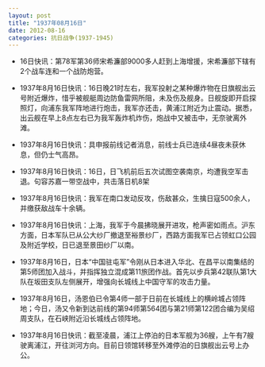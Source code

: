 ```yaml
---
layout: post
title: "1937年08月16日"
date: 2012-08-16
categories: 抗日战争(1937-1945)
---
```


<meta name="referrer" content="no-referrer" />

- 16日快讯：第78军第36师宋希濂部9000多人赶到上海增援，宋希濂部下辖有2个战车连和一个战防炮营。 

- 1937年8月16日快讯：16日晚21时左右，我军投射之某种爆炸物在日旗舰出云号附近爆炸，惜乎被舰艇周边防鱼雷网所阻，未及伤及舰身。日舰旋即开启探照灯，向浦东我军阵地进行炮击，我军亦还击，黄浦江附近为止震动。据悉，出云舰在早上8点左右已为我军轰炸机炸伤，炮战中又被击中，无奈驶离外滩。 

- 1937年8月16日快讯：具申报前线记者消息，前线士兵已连续4昼夜未获休息，但仍士气高昂。 

- 1937年8月16日快讯：16日，日飞机前后五次试图空袭南京，均遭我空军击退。句容苏嘉一带空战中，共击落日机8架 

- 1937年8月16日快讯：我军在南口发动反攻，伤敌甚众，生擒日寇500余人，并缴获敌战车十余辆。 

- 1937年8月16日快讯：上海，我军于今晨拂晓展开进攻，枪声密如雨点。沪东方面，日本军队已从公大纱厂撤退至裕景纱厂，西路方面我军已占领虹口公园及附近学校，日已退至景田纱厂以南。 

- 1937年8月16日，日本“中国驻屯军”令刚从日本进入华北、在昌平以南集结的第5师团加入战斗，并指挥独立混成第11旅团作战。首先以步兵第42联队第1大队在坂田支队左侧展开，增强向长城线上中国守军的攻击力量。 

- 1937年8月16日，汤恩伯已令第4师一部于日前在长城线上的横岭城占领阵地；今日，汤又令新到达前线的第94师第564团与第21师第122团合编为吴绍周支队，在石峡附近沿长城线占领阵地。 

- 1937年8月16日快讯：截至凌晨，浦江上停泊的日本军舰为36艘，上午有7艘驶离浦江，开往浏河方向。目前日领馆转移至外滩停泊的日旗舰出云号上办公。 


